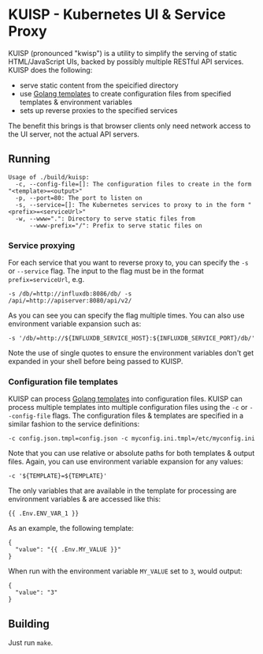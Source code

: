 # KUISP - Kubernetes UI & Service Proxy

KUISP (pronounced "kwisp") is a utility to simplify the
serving of static HTML/JavaScript UIs, backed by possibly
multiple RESTful API services. KUISP does the following:

* serve static content from the speicified directory
* use [Golang templates](http://golang.org/pkg/text/template/)
to create configuration files from specified templates &
environment variables
* sets up reverse proxies to the specified services

The benefit this brings is that browser clients only need network
access to the UI server, not the actual API servers.

## Running

```
Usage of ./build/kuisp:
  -c, --config-file=[]: The configuration files to create in the form "<template>=<output>"
  -p, --port=80: The port to listen on
  -s, --service=[]: The Kubernetes services to proxy to in the form "<prefix>=<serviceUrl>"
  -w, --www=".": Directory to serve static files from
      --www-prefix="/": Prefix to serve static files on
```

### Service proxying

For each service that you want to reverse proxy to, you can specify the `-s` or `--service`
flag. The input to the flag must be in the format `prefix=serviceUrl`, e.g.

    -s /db/=http://influxdb:8086/db/ -s /api/=http://apiserver:8080/api/v2/

As you can see you can specify the flag multiple times. You can also use environment
variable expansion such as:

    -s '/db/=http://${INFLUXDB_SERVICE_HOST}:${INFLUXDB_SERVICE_PORT}/db/'

Note the use of single quotes to ensure the environment variables don't get expanded
in your shell before being passed to KUISP.

### Configuration file templates

KUISP can process [Golang templates](http://golang.org/pkg/text/template/) into
configuration files. KUISP can process multiple templates into multiple configuration
files using the `-c` or `--config-file` flags. The configuration files & templates are specified in a similar fashion to the
service definitions:

    -c config.json.tmpl=config.json -c myconfig.ini.tmpl=/etc/myconfig.ini

Note that you can use relative or absolute paths for both templates & output files. Again,
you can use environment variable expansion for any values:

    -c '${TEMPLATE}=${TEMPLATE}'

The only variables that are available in the template for
processing are environment variables & are accessed like this:

    {{ .Env.ENV_VAR_1 }}

As an example, the following template:

```
{
  "value": "{{ .Env.MY_VALUE }}"
}
```

When run with the environment variable `MY_VALUE` set to `3`, would output:

```
{
  "value": "3"
}
```

## Building

Just run `make`.

